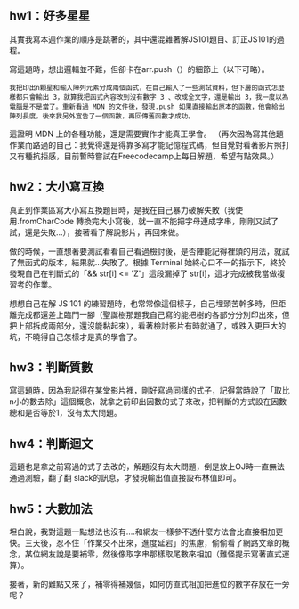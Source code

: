 ## hw1：好多星星
其實我寫本週作業的順序是跳著的，其中還混雜著解JS101題目、訂正JS101的過程。

寫這題時，想出邏輯並不難，但卻卡在arr.push（）的細節上（以下可略）。

	我把印出n顆星和輸入陣列元素分成兩個函式，在自己輸入了一些測試資料，但下層的函式怎麼樣都只會輸出 3，就算我把函式內容改到沒有數字 3 、改成全文字，還是輸出 3，我一度以為電腦是不是當了。重新看過 MDN 的文件後，發現.push 如果直接輸出原本的函數，他會給出陣列長度，後來我另外宣告了一個函數，再回傳舊函數才成功。

這證明 MDN 上的各種功能，還是需要實作才能真正學會。
（再次因為寫其他題作業而路過的自己：我覺得還是得靠多寫才能記憶程式碼，但自覺對看著影片照打又有種抗拒感，目前暫時嘗試在Freecodecamp上每日解題，希望有點效果。）

## hw2：大小寫互換
真正到作業區寫大小寫互換題目時，是我在自己暴力破解失敗（我使用.fromCharCode 轉換完大小寫後，就一直不能把字母連成字串，剛剛又試了試，還是失敗...），接著看了解說影片，再回來做。

做的時候，一直想著要測試看看自己看過檢討後，是否陣能記得裡頭的用法，就試了無函式的版本，結果就...失敗了。根據 Terminal 始終心口不一的指示下，終於發現自己在判斷式的「&& str[i] <= 'Z'」這段漏掉了 str[i]，這才完成被我當做複習考的作業。

想想自己在解 JS 101 的練習題時，也常常像這個樣子，自己埋頭苦幹多時，但距離完成都還差上臨門一腳（聖誕樹那題我自己寫的能把樹的各部分分別印出來，但把上部拆成兩部分，還沒能黏起來），看著檢討影片有時就通了，或跌入更巨大的坑，不曉得自己怎樣才是真的學會了。


## hw3：判斷質數
寫這題時，因為我記得在某堂影片裡，剛好寫過同樣的式子，記得當時說了「取比n小的數去除」這個概念，就拿之前印出因數的式子來改，把判斷的方式設在因數總和是否等於1，沒有太大問題。


## hw4：判斷迴文
這題也是拿之前寫過的式子去改的，解題沒有太大問題，倒是放上OJ時一直無法通過測驗，翻了翻 slack的訊息，才發現輸出值直接設布林值即可。

## hw5：大數加法
坦白說，我對這題一點想法也沒有....和網友一樣參不透什麼方法會比直接相加更快。三天後，忍不住「作業交不出來，進度延宕」的焦慮，偷偷看了網路文章的概念，某位網友說是要補零，然後像取字串那樣取尾數來相加（難怪提示寫著直式運算）。

接著，新的難點又來了，補零得補幾個，如何仿直式相加把進位的數字存放在一旁呢？
